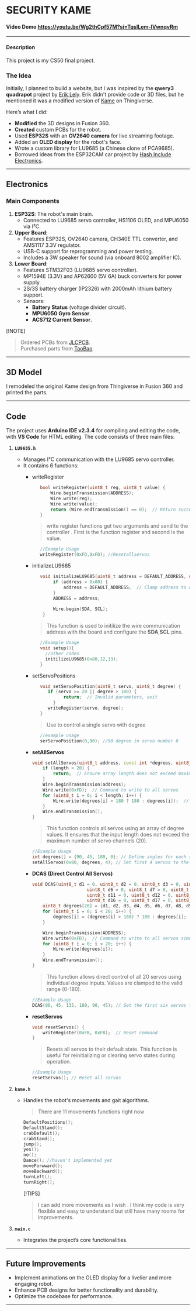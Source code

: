 # SECURITY KAME
#### Video Demo  <https://youtu.be/Wg2thCpf57M?si=TqslLem-lVwnqvRm>

---

#### Description  
This project is my CS50 final project.  

### The Idea  
Initially, I planned to build a website, but I was inspired by the **qwery3 quadrapot** project by [Erik Lely](https://youtu.be/PYqUsu_SGVk?si=kcckK-nIfiR_I-Pc). Erik didn't provide code or 3D files, but he mentioned it was a modified version of [Kame](https://www.thingiverse.com/thing:1265766) on Thingiverse.  

Here’s what I did:  
- **Modified** the 3D designs in Fusion 360.  
- **Created** custom PCBs for the robot.  
- Used **ESP32S** with an **OV2640 camera** for live streaming footage.  
- Added an **OLED display** for the robot's face.  
- Wrote a custom library for LU9685 (a Chinese clone of PCA9685).  
- Borrowed ideas from the ESP32CAM car project by [Hash Include Electronics](https://www.youtube.com/watch?v=HfQ7lhhgDOk&t=630s).  

---

## Electronics  
### Main Components
1. **ESP32S**: The robot's main brain.  
   - Connected to LU9685 servo controller, HS1106 OLED, and MPU6050 via I²C.  
2. **Upper Board**:  
   - Features ESP32S, OV2640 camera, CH340E TTL converter, and AMS1117 3.3V regulator.  
   - USB-C support for reprogramming and power testing.  
   - Includes a 3W speaker for sound (via onboard 8002 amplifier IC).  
3. **Lower Board**:  
   - Features STM32F03 (LU9685 servo controller).  
   - MP1594E (3.3V) and AP62600 (5V 6A) buck converters for power supply.  
   - 2S/3S battery charger (IP2326) with 2000mAh lithium battery support.  
   - Sensors:  
     - **Battery Status** (voltage divider circuit).  
     - **MPU6050 Gyro Sensor**.  
     - **ACS712 Current Sensor**.  

[!NOTE]  
> Ordered PCBs from [JLCPCB](https://www.jlc.com/).  
> Purchased parts from [TaoBao](https://www.taobao.com/).  

---

## 3D Model  
I remodeled the original Kame design from Thingiverse in Fusion 360 and printed the parts.  

---

## Code  
The project uses **Arduino IDE v2.3.4** for compiling and editing the code, with **VS Code** for HTML editing. The code consists of three main files:  

1. **`LU9685.h`**  
   - Manages I²C communication with the LU9685 servo controller.  
   - It contains 6 functions:  
      - writeRegister
        ```cpp
           bool writeRegister(uint8_t reg, uint8_t value) {
               Wire.beginTransmission(ADDRESS);
               Wire.write(reg);
               Wire.write(value);
               return (Wire.endTransmission() == 0);  // Return success/failure
           }
        ```
        > write register functions get two arguments and send to the controller . First is the function register and second is the value.
        ```cpp
           //Example Usage
           writeRegister(0xFD,0xFD); //Resetallservos
        ```
      - initializeLU9685
        ```cpp
           void initializeLU9685(uint8_t address = DEFAULT_ADDRESS, uint8_t SDA = DEFAULT_SDA, uint8_t SCL = DEFAULT_SCL) {
                if (address > 0x80) {
                    address = DEFAULT_ADDRESS;  // Clamp address to default if out of range
                }
                ADDRESS = address;
            
                Wire.begin(SDA, SCL);
            }
        ```
        > This function is used to initilize the wire communication address with the board and configure the **SDA**,**SCL** pins.
        ```cpp
           //Example Usage
           void setup(){
             //other codes
             initilizeLU9685(0x80,12,13);
           }
        ```
      - setServoPositions
        ```cpp
           void setServoPosition(uint8_t servo, uint8_t degree) {
              if (servo >= 20 || degree > 180) {
                    return;  // Invalid parameters, exit
                }
              writeRegister(servo, degree);
           }
        ```
        >Use to control a single servo with degree
        ```cpp
           //example usage
           serServoPosition(0,90); //90 degree in servo number 0
        ```        
      - **setAllServos**
        ```cpp
        void setAllServos(uint8_t address, const int *degrees, uint8_t length) {
            if (length > 20) {
                return;  // Ensure array length does not exceed maximum servo channels
            }
            Wire.beginTransmission(address);
            Wire.write(0xFD);  // Command to write to all servos
            for (uint8_t i = 0; i < length; i++) {
                Wire.write(degrees[i] > 180 ? 180 : degrees[i]);  // Clamp values
            }
            Wire.endTransmission();
        }
        ```
        > This function controls all servos using an array of degree values. It ensures that the input length does not exceed the maximum number of servo channels (20).  
        ```cpp
        //Example Usage
        int degrees[] = {90, 45, 180, 0}; // Define angles for each servo
        setAllServos(0x80, degrees, 4); // Set first 4 servos to the specified angles
        ```

      - **DCAS (Direct Control All Servos)**
        ```cpp
        void DCAS(uint8_t d1 = 0, uint8_t d2 = 0, uint8_t d3 = 0, uint8_t d4 = 0, uint8_t d5 = 0,
                             uint8_t d6 = 0, uint8_t d7 = 0, uint8_t d8 = 0, uint8_t d9 = 0, uint8_t d10 = 0,
                             uint8_t d11 = 0, uint8_t d12 = 0, uint8_t d13 = 0, uint8_t d14 = 0, uint8_t d15 = 0,
                             uint8_t d16 = 0, uint8_t d17 = 0, uint8_t d18 = 0, uint8_t d19 = 0, uint8_t d20 = 0) {
            uint8_t degrees[20] = {d1, d2, d3, d4, d5, d6, d7, d8, d9, d10, d11, d12, d13, d14, d15, d16, d17, d18, d19, d20};
            for (uint8_t i = 0; i < 20; i++) {
                degrees[i] = (degrees[i] > 180) ? 180 : degrees[i];  // Clamp values
            }

            Wire.beginTransmission(ADDRESS);
            Wire.write(0xFD);  // Command to write to all servos simultaneously
            for (uint8_t i = 0; i < 20; i++) {
                Wire.write(degrees[i]);
            }
            Wire.endTransmission();
        }
        ```
        > This function allows direct control of all 20 servos using individual degree inputs. Values are clamped to the valid range (0-180).  
        ```cpp
        //Example Usage
        DCAS(90, 45, 135, 180, 90, 45); // Set the first six servos to the specified angles
        ```

      - **resetServos**
        ```cpp
        void resetServos() {
            writeRegister(0xFB, 0xFB);  // Reset command
        }
        ```
        > Resets all servos to their default state. This function is useful for reinitializing or clearing servo states during operation.  
        ```cpp
        //Example Usage
        resetServos(); // Reset all servos
        ```

2. **`kame.h`**  
   - Handles the robot's movements and gait algorithms.
     > There are 11 movements functions right now
     ```cpp
     DefaultPositions();
     DefaultStand();
     crabDefault();
     crabStand();
     jump();
     yes();
     no();
     Dance(); //haven't implemented yet
     moveForwward();
     moveBackward();
     turnLeft();
     turnRight();
     ```
     [!TIPS]
     > I can add more movements as I wish . I think my code is very flexible and easy to understand but still have many rooms for improvements.  

3. **`main.c`**  
   - Integrates the project’s core functionalities.  

---

## Future Improvements  
- Implement animations on the OLED display for a livelier and more engaging robot.  
- Enhance PCB designs for better functionality and durability.  
- Optimize the codebase for performance.  

---
